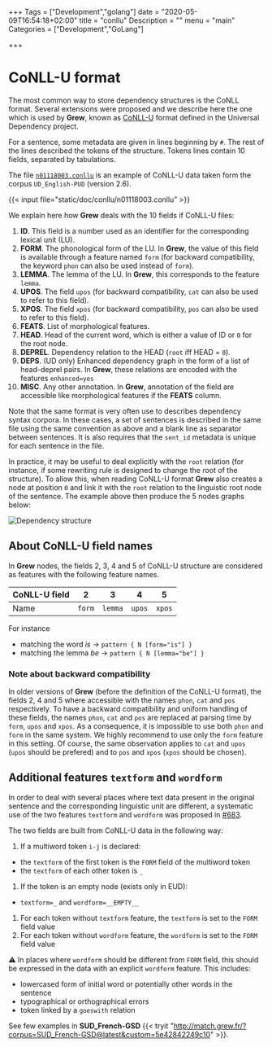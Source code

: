 +++
Tags = ["Development","golang"]
date = "2020-05-09T16:54:18+02:00"
title = "conllu"
Description = ""
menu = "main"
Categories = ["Development","GoLang"]

+++

# CoNLL-U format

The most common way to store dependency structures is the CoNLL format.
Several extensions were proposed and we describe here the one which is used by **Grew**, known as [CoNLL-U](http://universaldependencies.org/format.html) format defined in the Universal Dependency project.

For a sentence, some metadata are given in lines beginning by `#`.
The rest of the lines described the tokens of the structure.
Tokens lines contain 10 fields, separated by tabulations.

The file [`n01118003.conllu`](/doc/conllu/n01118003.conllu) is an example of CoNLL-U data taken form the corpus `UD_English-PUD` (version 2.6).

{{< input file="static/doc/conllu/n01118003.conllu" >}}

We explain here how **Grew** deals with the 10 fields if CoNLL-U files:

1. **ID**. This field is a number used as an identifier for the corresponding lexical unit (LU).
2. **FORM**. The phonological form of the LU.
In **Grew**, the value of this field is available through a feature named `form`
(for backward compatibility, the keyword `phon` can also be used instead of `form`).
3. **LEMMA**. The lemma of the LU. In **Grew**, this corresponds to the feature `lemma`.
4. **UPOS**. The field `upos` (for backward compatibility, `cat` can also be used to refer to this field).
5. **XPOS**. The field `xpos` (for backward compatibility, `pos` can also be used to refer to this field).
6. **FEATS**. List of morphological features.
7. **HEAD**. Head of the current word, which is either a value of ID or `0` for the root node.
8. **DEPREL**. Dependency relation to the HEAD (`root` iff HEAD = `0`).
9. **DEPS**. (UD only) Enhanced dependency graph in the form of a list of head-deprel pairs. In **Grew**, these relations are encoded with the features `enhanced=yes`
10. **MISC**. Any other annotation. In **Grew**, annotation of the field are accessible like morphological features if the **FEATS** column.

Note that the same format is very often use to describes dependency syntax corpora.
In these cases, a set of sentences is described in the same file using the same convention as above and a blank line as separator between sentences.
It is also requires that the `sent_id` metadata is unique for each sentence in the file.

In practice, it may be useful to deal explicitly with the `root` relation (for instance, if some rewriting rule is designed to change the root of the structure).
To allow this, when reading CoNLL-U format **Grew** also creates a node at position `0` and link it with the `root` relation to the linguistic root node of the sentence.
The example above then produce the 5 nodes graphs below:

![Dependency structure](/doc/conllu/n01118003.svg)

## About CoNLL-U field names
In **Grew** nodes, the fields 2, 3, 4 and 5 of CoNLL-U structure are considered as features with the following feature names.

| CoNLL-U field     |    2   |    3    |    4   |    5   |
|-----------------|:------:|:-------:|:------:|:------:|
| Name            | `form` | `lemma` | `upos` | `xpos` |

For instance

  * matching the word _is_ &rarr; `pattern { N [form="is"] }`
  * matching the lemma _be_ &rarr;  `pattern { N [lemma="be"] }`

### Note about backward compatibility
In older versions of **Grew** (before the definition of the CoNLL-U format), the fields 2, 4 and 5 where accessible with the names `phon`, `cat` and `pos` respectively.
To have a backward compatibility and uniform handling of these fields, the names `phon`, `cat` and `pos` are replaced at parsing time by `form`, `upos` and `xpos`.
As a consequence, it is impossible to use both `phon` and `form` in the same system.
We highly recommend to use only the `form` feature in this setting. Of course, the same observation applies to `cat` and `upos` (`upos` should be prefered) and to `pos` and `xpos` (`xpos` should be chosen).


## Additional features `textform` and `wordform`
In order to deal with several places where text data present in the original sentence and the corresponding linguistic unit are different, a systematic use of the two features `textform` and `wordform` was proposed in [#683](https://github.com/UniversalDependencies/docs/issues/683).

The two fields are built from CoNLL-U data in the following way:

 1. If a multiword token `i-j` is declared:
   * the `textform` of the first token is the `FORM` field of the multiword token
   * the `textform` of each other token is `_`
 1. If the token is an empty node (exists only in EUD):
   * `textform=_` and `wordform=__EMPTY__`
 1. For each token without `textform` feature, the `textform` is set to the `FORM` field value
 1. For each token without `wordform` feature, the `wordform` is set to the `FORM` field value

⚠️ In places where `wordform` should be different from `FORM` field, this should be expressed in the data with an explicit `wordform` feature.
This includes:

 * lowercased form of initial word or potentially other words in the sentence
 * typographical or orthographical errors
 * token linked by a `goeswith` relation

See few examples in **SUD_French-GSD** {{< tryit "http://match.grew.fr/?corpus=SUD_French-GSD@latest&custom=5e42842249c10" >}}.

